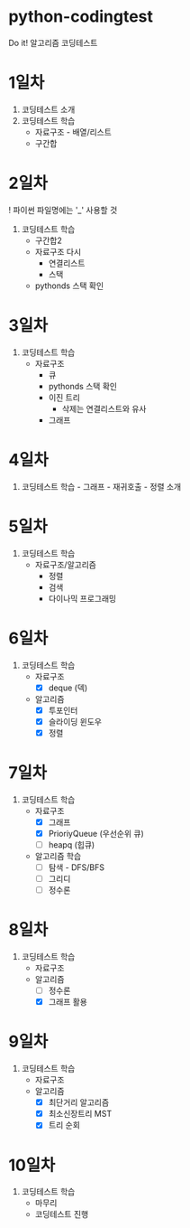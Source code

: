 # python-codingtest
Do it! 알고리즘 코딩테스트

# 1일차
1. 코딩테스트 소개
2. 코딩테스트 학습
    - 자료구조 - 배열/리스트
    - 구간합

# 2일차
! 파이썬 파일명에는 '_' 사용할 것
1. 코딩테스트 학습
    - 구간합2
    - 자료구조 다시
        - 연결리스트
        - 스택
    - pythonds 스택 확인

# 3일차
1. 코딩테스트 학습
    - 자료구조
        - 큐
        - pythonds 스택 확인
        - 이진 트리
            - 삭제는 연결리스트와 유사
        - 그래프
# 4일차
1. 코딩테스트 학습
        - 그래프
        - 재귀호출
        - 정렬 소개

# 5일차
1. 코딩테스트 학습
    - 자료구조/알고리즘
        - 정렬
        - 검색
        - 다이나믹 프로그래밍

# 6일차
1. 코딩테스트 학습
    - 자료구조
        - [x] deque (덱)
    - 알고리즘
        - [x] 투포인터
        - [x] 슬라이딩 윈도우
        - [x] 정렬

# 7일차
1. 코딩테스트 학습
    - 자료구조
        - [x] 그래프
        - [x] PrioriyQueue (우선순위 큐)
        - [ ] heapq (힙큐)
        
    - 알고리즘 학습
        - [ ] 탐색 - DFS/BFS
        - [ ] 그리디
        - [ ] 정수론

# 8일차
1. 코딩테스트 학습
    - 자료구조
    - 알고리즘
        - [ ] 정수론
        - [x] 그래프 활용
        
# 9일차
1. 코딩테스트 학습
    - 자료구조
    - 알고리즘
        - [x] 최단거리 알고리즘
        - [x] 최소신장트리 MST
        - [x] 트리 순회

# 10일차
1. 코딩테스트 학습
    - 마무리
    - 코딩테스트 진행

